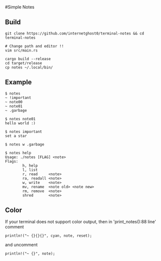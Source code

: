 #Simple Notes 
## Build
```
git clone https://github.com/internetghost0/terminal-notes && cd terminal-notes

# Change path and editor !!
vim src/main.rs

cargo build --release
cd target/release
cp notes ~/.local/bin/

```
## Example
```
$ notes
~ !important
~ note00
~ note01
~ .garbage

$ notes note01
hello world :)

$ notes important
set a star

$ notes w .garbage

$ notes help
Usage: ./notes [FLAG] <note>
Flags:
        h, help
        l, list
        r, read     <note>
        ra, readall <note>
        w, write    <note>
        mv, rename  <note old> <note new>
        rm, remove  <note>
        shred       <note>

```

## Color
If your terminal does not support color output, then in 'print_notes():88 line' comment
```
println!("~ {}{}{}", cyan, note, reset);
```
and uncomment
```
println!("~ {}", note);
```
